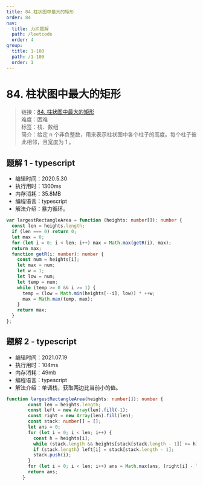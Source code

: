 ```yaml
---
title: 84.柱状图中最大的矩形
order: 84
nav:
  title: 力扣题解
  path: /leetcode
  order: 4
group:
  title: 1-100
  path: /1-100
  order: 1
---
```


# 84. 柱状图中最大的矩形

> 链接：[84. 柱状图中最大的矩形](https://leetcode-cn.com/problems/largest-rectangle-in-histogram/)  
> 难度：困难  
> 标签：栈、数组  
> 简介：给定 n 个非负整数，用来表示柱状图中各个柱子的高度。每个柱子彼此相邻，且宽度为 1 。

## 题解 1 - typescript

- 编辑时间：2020.5.30
- 执行用时：1300ms
- 内存消耗：35.8MB
- 编程语言：typescript
- 解法介绍：暴力循环。

```typescript
var largestRectangleArea = function (heights: number[]): number {
  const len = heights.length;
  if (len === 0) return 0;
  let max = 0;
  for (let i = 0; i < len; i++) max = Math.max(getR(i), max);
  return max;
  function getR(i: number): number {
    const num = heights[i];
    let max = num;
    let w = 1;
    let low = num;
    let temp = num;
    while (temp >= 0 && i >= 1) {
      temp = (low = Math.min(heights[--i], low)) * ++w;
      max = Math.max(temp, max);
    }
    return max;
  }
};
```
## 题解 2 - typescript
- 编辑时间：2021.07.19
- 执行用时：104ms
- 内存消耗：49mb
- 编程语言：typescript
- 解法介绍：单调栈，获取两边比当前小的值。
```typescript
function largestRectangleArea(heights: number[]): number {
        const len = heights.length;
        const left = new Array(len).fill(-1);
        const right = new Array(len).fill(len);
        const stack: number[] = [];
        let ans = 0;
        for (let i = 0; i < len; i++) {
          const h = heights[i];
          while (stack.length && heights[stack[stack.length - 1]] >= h) right[stack.pop()!] = i;
          if (stack.length) left[i] = stack[stack.length - 1];
          stack.push(i);
        }
        for (let i = 0; i < len; i++) ans = Math.max(ans, (right[i] - left[i] - 1) * heights[i]);
        return ans;
      }
```
